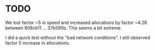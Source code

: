 # TODO

We lost factor ~5 in speed and increased allocations by factor ~4.26
between 808cb11 ... 37b595b. This seems a bit extreme.

I did a quick test without the "bad network conditions". I still
observed factor 5 increase in allocations.
